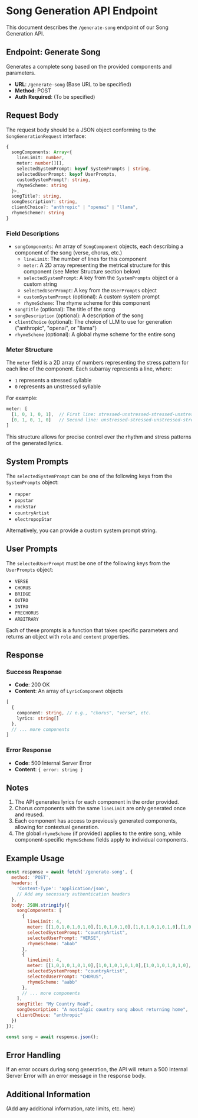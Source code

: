 # Song Generation API Endpoint

This document describes the `/generate-song` endpoint of our Song Generation API.

## Endpoint: Generate Song

Generates a complete song based on the provided components and parameters.

- **URL**: `/generate-song` (Base URL to be specified)
- **Method**: POST
- **Auth Required**: (To be specified)

## Request Body

The request body should be a JSON object conforming to the `SongGenerationRequest` interface:

```typescript
{
  songComponents: Array<{
    lineLimit: number,
    meter: number[][],
    selectedSystemPrompt: keyof SystemPrompts | string,
    selectedUserPrompt: keyof UserPrompts,
    customSystemPrompt?: string,
    rhymeScheme: string
  }>,
  songTitle?: string,
  songDescription?: string,
  clientChoice?: "anthropic" | "openai" | "llama",
  rhymeScheme?: string
}
```

### Field Descriptions

- `songComponents`: An array of `SongComponent` objects, each describing a component of the song (verse, chorus, etc.)
  - `lineLimit`: The number of lines for this component
  - `meter`: A 2D array representing the metrical structure for this component (see Meter Structure section below)
  - `selectedSystemPrompt`: A key from the `SystemPrompts` object or a custom string
  - `selectedUserPrompt`: A key from the `UserPrompts` object
  - `customSystemPrompt` (optional): A custom system prompt
  - `rhymeScheme`: The rhyme scheme for this component
- `songTitle` (optional): The title of the song
- `songDescription` (optional): A description of the song
- `clientChoice` (optional): The choice of LLM to use for generation ("anthropic", "openai", or "llama")
- `rhymeScheme` (optional): A global rhyme scheme for the entire song

### Meter Structure

The `meter` field is a 2D array of numbers representing the stress pattern for each line of the component. Each subarray represents a line, where:

- `1` represents a stressed syllable
- `0` represents an unstressed syllable

For example:
```javascript
meter: [
  [1, 0, 1, 0, 1],  // First line: stressed-unstressed-stressed-unstressed-stressed
  [0, 1, 0, 1, 0]   // Second line: unstressed-stressed-unstressed-stressed-unstressed
]
```

This structure allows for precise control over the rhythm and stress patterns of the generated lyrics.

## System Prompts

The `selectedSystemPrompt` can be one of the following keys from the `SystemPrompts` object:

- `rapper`
- `popstar`
- `rockStar`
- `countryArtist`
- `electropopStar`

Alternatively, you can provide a custom system prompt string.

## User Prompts

The `selectedUserPrompt` must be one of the following keys from the `UserPrompts` object:

- `VERSE`
- `CHORUS`
- `BRIDGE`
- `OUTRO`
- `INTRO`
- `PRECHORUS`
- `ARBITRARY`

Each of these prompts is a function that takes specific parameters and returns an object with `role` and `content` properties.

## Response

### Success Response

- **Code**: 200 OK
- **Content**: An array of `LyricComponent` objects

```typescript
[
  {
    component: string, // e.g., "chorus", "verse", etc.
    lyrics: string[]
  },
  // ... more components
]
```

### Error Response

- **Code**: 500 Internal Server Error
- **Content**: `{ error: string }`

## Notes

1. The API generates lyrics for each component in the order provided.
2. Chorus components with the same `lineLimit` are only generated once and reused.
3. Each component has access to previously generated components, allowing for contextual generation.
4. The global `rhymeScheme` (if provided) applies to the entire song, while component-specific `rhymeScheme` fields apply to individual components.

## Example Usage

```javascript
const response = await fetch('/generate-song', {
  method: 'POST',
  headers: {
    'Content-Type': 'application/json',
    // Add any necessary authentication headers
  },
  body: JSON.stringify({
    songComponents: [
      {
        lineLimit: 4,
        meter: [[1,0,1,0,1,0,1,0],[1,0,1,0,1,0],[1,0,1,0,1,0,1,0],[1,0,1,0,1,0]],
        selectedSystemPrompt: "countryArtist",
        selectedUserPrompt: "VERSE",
        rhymeScheme: "abab"
      },
      {
        lineLimit: 4,
        meter: [[1,0,1,0,1,0,1,0],[1,0,1,0,1,0,1,0],[1,0,1,0,1,0,1,0],[1,0,1,0,1,0,1,0]],
        selectedSystemPrompt: "countryArtist",
        selectedUserPrompt: "CHORUS",
        rhymeScheme: "aabb"
      },
      // ... more components
    ],
    songTitle: "My Country Road",
    songDescription: "A nostalgic country song about returning home",
    clientChoice: "anthropic"
  })
});

const song = await response.json();
```

## Error Handling

If an error occurs during song generation, the API will return a 500 Internal Server Error with an error message in the response body.

## Additional Information

(Add any additional information, rate limits, etc. here)
